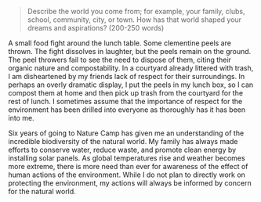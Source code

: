 > Describe the world you come from; for example, your family, clubs, school, community, city, or town. How has that world shaped your dreams and aspirations?
  (200-250 words)

A small food fight around the lunch table.
Some clementine peels are thrown.
The fight dissolves in laughter, but the peels remain on the ground.
The peel throwers fail to see the need to dispose of them, citing their organic nature and compostability.
In a courtyard already littered with trash, I am disheartened by my friends lack of respect for their surroundings.
In perhaps an overly dramatic display, I put the peels in my lunch box, so I can compost them at home and then pick up trash from the courtyard for the rest of lunch.
I sometimes assume that the importance of respect for the environment has been drilled into everyone as thoroughly has it has been into me.

Six years of going to Nature Camp has given me an understanding of the incredible biodiversity of the natural world.
My family has always made efforts to conserve water, reduce waste, and promote clean energy by installing solar panels.
As global temperatures rise and weather becomes more extreme, there is more need than ever for awareness of the effect of human actions of the environment.
While I do not plan to directly work on protecting the environment, my actions will always be informed by concern for the natural world.
